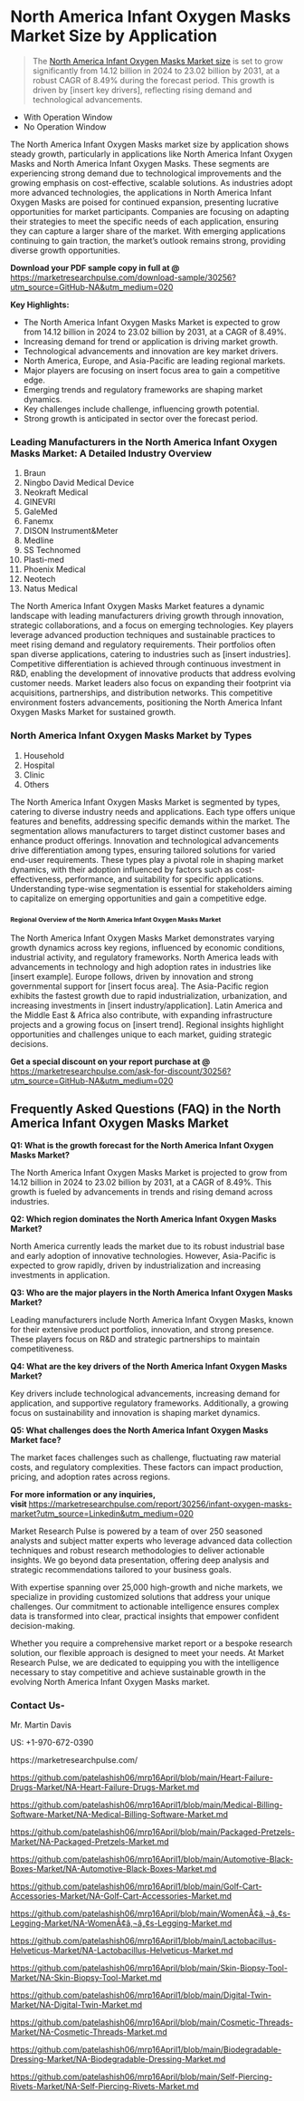 <h1>North America Infant Oxygen Masks Market&nbsp;Size by Application</h1><blockquote><p>The <a href="https://marketresearchpulse.com/download-sample/30256?utm_source=GitHub-NA&amp;utm_medium=020">North America Infant Oxygen Masks Market size</a> is set to grow significantly from 14.12 billion in 2024 to 23.02 billion by 2031, at a robust CAGR of 8.49% during the forecast period. This growth is driven by [insert key drivers], reflecting rising demand and technological advancements.</p></blockquote><ul><li>With Operation Window<li> No Operation Window</li></ul><p>The North America Infant Oxygen Masks market size by application shows steady growth, particularly in applications like North America Infant Oxygen Masks and North America Infant Oxygen Masks. These segments are experiencing strong demand due to technological improvements and the growing emphasis on cost-effective, scalable solutions. As industries adopt more advanced technologies, the applications in North America Infant Oxygen Masks are poised for continued expansion, presenting lucrative opportunities for market participants. Companies are focusing on adapting their strategies to meet the specific needs of each application, ensuring they can capture a larger share of the market. With emerging applications continuing to gain traction, the market’s outlook remains strong, providing diverse growth opportunities.</p><p><strong>Download your PDF sample copy in full at @ </strong><a href="https://marketresearchpulse.com/download-sample/30256?utm_source=GitHub-NA&amp;utm_medium=020">https://marketresearchpulse.com/download-sample/30256?utm_source=GitHub-NA&amp;utm_medium=020</a></p><p><strong>Key Highlights: </strong></p><ul><li>The North America Infant Oxygen Masks Market is expected to grow from 14.12 billion in 2024 to 23.02 billion by 2031, at a CAGR of 8.49%.</li><li>Increasing demand for trend or application is driving market growth.</li><li>Technological advancements and innovation are key market drivers.</li><li>North America, Europe, and Asia-Pacific are leading regional markets.</li><li>Major players are focusing on insert focus area to gain a competitive edge.</li><li>Emerging trends and regulatory frameworks are shaping market dynamics.</li><li>Key challenges include challenge, influencing growth potential.</li><li>Strong growth is anticipated in sector over the forecast period.</li></ul><h3>Leading Manufacturers in the North America Infant Oxygen Masks Market: A Detailed Industry Overview</h3><ol><li>Braun</li><li>Ningbo David Medical Device</li><li>Neokraft Medical</li><li>GINEVRI</li><li>GaleMed</li><li>Fanemx</li><li>DISON Instrument&Meter</li><li>Medline</li><li>SS Technomed</li><li>Plasti-med</li><li>Phoenix Medical</li><li>Neotech</li><li>Natus Medical</li></ol><div class="flex max-w-full flex-col flex-grow"><div class="min-h-8 text-message flex w-full flex-col items-end gap-2 whitespace-normal break-words [.text-message+&amp;]:mt-5" dir="auto" data-message-author-role="assistant" data-message-id="fd8432e4-4910-450d-b182-61b7bfb0a01f" data-message-model-slug="gpt-4o"><div class="flex w-full flex-col gap-1 empty:hidden first:pt-[3px]"><div class="markdown prose w-full break-words dark:prose-invert light"><p>The North America Infant Oxygen Masks Market features a dynamic landscape with leading manufacturers driving growth through innovation, strategic collaborations, and a focus on emerging technologies. Key players leverage advanced production techniques and sustainable practices to meet rising demand and regulatory requirements. Their portfolios often span diverse applications, catering to industries such as [insert industries]. Competitive differentiation is achieved through continuous investment in R&amp;D, enabling the development of innovative products that address evolving customer needs. Market leaders also focus on expanding their footprint via acquisitions, partnerships, and distribution networks. This competitive environment fosters advancements, positioning the North America Infant Oxygen Masks Market for sustained growth.</p></div></div></div></div><h3>North America Infant Oxygen Masks Market by Types</h3><ol><li>Household<li> Hospital<li> Clinic<li> Others</li></ol><div class="flex max-w-full flex-col flex-grow"><div class="min-h-8 text-message flex w-full flex-col items-end gap-2 whitespace-normal break-words [.text-message+&amp;]:mt-5" dir="auto" data-message-author-role="assistant" data-message-id="084470be-0bb7-4664-bddf-5156b4f41249" data-message-model-slug="gpt-4o-mini"><div class="flex w-full flex-col gap-1 empty:hidden first:pt-[3px]"><div class="markdown prose w-full break-words dark:prose-invert light"><p>The North America Infant Oxygen Masks Market is segmented by types, catering to diverse industry needs and applications. Each type offers unique features and benefits, addressing specific demands within the market. The segmentation allows manufacturers to target distinct customer bases and enhance product offerings. Innovation and technological advancements drive differentiation among types, ensuring tailored solutions for varied end-user requirements. These types play a pivotal role in shaping market dynamics, with their adoption influenced by factors such as cost-effectiveness, performance, and suitability for specific applications. Understanding type-wise segmentation is essential for stakeholders aiming to capitalize on emerging opportunities and gain a competitive edge.</p></div></div></div></div><h3><span style="font-size: 11px;">Regional Overview of the North America Infant Oxygen Masks Market</span></h3><div class="flex max-w-full flex-col flex-grow"><div class="min-h-8 text-message flex w-full flex-col items-end gap-2 whitespace-normal break-words [.text-message+&amp;]:mt-5" dir="auto" data-message-author-role="assistant" data-message-id="e9038762-ce64-4e30-91c9-9bd413514231" data-message-model-slug="gpt-4o-mini"><div class="flex w-full flex-col gap-1 empty:hidden first:pt-[3px]"><div class="markdown prose w-full break-words dark:prose-invert light"><p>The North America Infant Oxygen Masks Market demonstrates varying growth dynamics across key regions, influenced by economic conditions, industrial activity, and regulatory frameworks. North America leads with advancements in technology and high adoption rates in industries like [insert example]. Europe follows, driven by innovation and strong governmental support for [insert focus area]. The Asia-Pacific region exhibits the fastest growth due to rapid industrialization, urbanization, and increasing investments in [insert industry/application]. Latin America and the Middle East &amp; Africa also contribute, with expanding infrastructure projects and a growing focus on [insert trend]. Regional insights highlight opportunities and challenges unique to each market, guiding strategic decisions.</p></div></div></div></div><p><strong>Get a special discount on your report purchase at @ </strong><a href="https://marketresearchpulse.com/ask-for-discount/30256?utm_source=GitHub-NA&amp;utm_medium=020">https://marketresearchpulse.com/ask-for-discount/30256?utm_source=GitHub-NA&amp;utm_medium=020</a></p><h2>Frequently Asked Questions (FAQ) in the North America Infant Oxygen Masks Market</h2><p><strong>Q1: What is the growth forecast for the North America Infant Oxygen Masks Market?</strong></p><p>The North America Infant Oxygen Masks Market is projected to grow from 14.12 billion in 2024 to 23.02 billion by 2031, at a CAGR of 8.49%. This growth is fueled by advancements in trends and rising demand across industries.</p><p><strong>Q2: Which region dominates the North America Infant Oxygen Masks Market?</strong></p><p>North America currently leads the market due to its robust industrial base and early adoption of innovative technologies. However, Asia-Pacific is expected to grow rapidly, driven by industrialization and increasing investments in application.</p><p><strong>Q3: Who are the major players in the North America Infant Oxygen Masks Market?</strong></p><p>Leading manufacturers include North America Infant Oxygen Masks, known for their extensive product portfolios, innovation, and strong presence. These players focus on R&amp;D and strategic partnerships to maintain competitiveness.</p><p><strong>Q4: What are the key drivers of the North America Infant Oxygen Masks Market?</strong></p><p>Key drivers include technological advancements, increasing demand for application, and supportive regulatory frameworks. Additionally, a growing focus on sustainability and innovation is shaping market dynamics.</p><p><strong>Q5: What challenges does the North America Infant Oxygen Masks Market face?</strong></p><p>The market faces challenges such as challenge, fluctuating raw material costs, and regulatory complexities. These factors can impact production, pricing, and adoption rates across regions.</p><p><strong>For more information or any inquiries, visit&nbsp;</strong><a href="https://marketresearchpulse.com/report/30256/infant-oxygen-masks-market?utm_source=Linkedin&utm_medium=020">https://marketresearchpulse.com/report/30256/infant-oxygen-masks-market?utm_source=Linkedin&utm_medium=020</a></p><p>Market Research Pulse is powered by a team of over 250 seasoned analysts and subject matter experts who leverage advanced data collection techniques and robust research methodologies to deliver actionable insights. We go beyond data presentation, offering deep analysis and strategic recommendations tailored to your business goals.</p><p>With expertise spanning over 25,000 high-growth and niche markets, we specialize in providing customized solutions that address your unique challenges. Our commitment to actionable intelligence ensures complex data is transformed into clear, practical insights that empower confident decision-making.</p><p>Whether you require a comprehensive market report or a bespoke research solution, our flexible approach is designed to meet your needs. At Market Research Pulse, we are dedicated to equipping you with the intelligence necessary to stay competitive and achieve sustainable growth in the evolving North America Infant Oxygen Masks market.</p><h3><strong>Contact Us-</strong></h3><p>Mr. Martin Davis</p><p>US: +1-970-672-0390</p><p>https://marketresearchpulse.com/</p><p><a href="https://github.com/patelashish06/mrp16April/blob/main/Heart-Failure-Drugs-Market/NA-Heart-Failure-Drugs-Market.md">https://github.com/patelashish06/mrp16April/blob/main/Heart-Failure-Drugs-Market/NA-Heart-Failure-Drugs-Market.md</a></p><p><a href="https://github.com/patelashish06/mrp16April1/blob/main/Medical-Billing-Software-Market/NA-Medical-Billing-Software-Market.md">https://github.com/patelashish06/mrp16April1/blob/main/Medical-Billing-Software-Market/NA-Medical-Billing-Software-Market.md</a></p><p><a href="https://github.com/patelashish06/mrp16April/blob/main/Packaged-Pretzels-Market/NA-Packaged-Pretzels-Market.md">https://github.com/patelashish06/mrp16April/blob/main/Packaged-Pretzels-Market/NA-Packaged-Pretzels-Market.md</a></p><p><a href="https://github.com/patelashish06/mrp16April1/blob/main/Automotive-Black-Boxes-Market/NA-Automotive-Black-Boxes-Market.md">https://github.com/patelashish06/mrp16April1/blob/main/Automotive-Black-Boxes-Market/NA-Automotive-Black-Boxes-Market.md</a></p><p><a href="https://github.com/patelashish06/mrp16April1/blob/main/Golf-Cart-Accessories-Market/NA-Golf-Cart-Accessories-Market.md">https://github.com/patelashish06/mrp16April1/blob/main/Golf-Cart-Accessories-Market/NA-Golf-Cart-Accessories-Market.md</a></p><p><a href="https://github.com/patelashish06/mrp16April/blob/main/WomenÃ¢â‚¬â„¢s-Legging-Market/NA-WomenÃ¢â‚¬â„¢s-Legging-Market.md">https://github.com/patelashish06/mrp16April/blob/main/WomenÃ¢â‚¬â„¢s-Legging-Market/NA-WomenÃ¢â‚¬â„¢s-Legging-Market.md</a></p><p><a href="https://github.com/patelashish06/mrp16April1/blob/main/Lactobacillus-Helveticus-Market/NA-Lactobacillus-Helveticus-Market.md">https://github.com/patelashish06/mrp16April1/blob/main/Lactobacillus-Helveticus-Market/NA-Lactobacillus-Helveticus-Market.md</a></p><p><a href="https://github.com/patelashish06/mrp16April/blob/main/Skin-Biopsy-Tool-Market/NA-Skin-Biopsy-Tool-Market.md">https://github.com/patelashish06/mrp16April/blob/main/Skin-Biopsy-Tool-Market/NA-Skin-Biopsy-Tool-Market.md</a></p><p><a href="https://github.com/patelashish06/mrp16April1/blob/main/Digital-Twin-Market/NA-Digital-Twin-Market.md">https://github.com/patelashish06/mrp16April1/blob/main/Digital-Twin-Market/NA-Digital-Twin-Market.md</a></p><p><a href="https://github.com/patelashish06/mrp16April/blob/main/Cosmetic-Threads-Market/NA-Cosmetic-Threads-Market.md">https://github.com/patelashish06/mrp16April/blob/main/Cosmetic-Threads-Market/NA-Cosmetic-Threads-Market.md</a></p><p><a href="https://github.com/patelashish06/mrp16April1/blob/main/Biodegradable-Dressing-Market/NA-Biodegradable-Dressing-Market.md">https://github.com/patelashish06/mrp16April1/blob/main/Biodegradable-Dressing-Market/NA-Biodegradable-Dressing-Market.md</a></p><p><a href="https://github.com/patelashish06/mrp16April/blob/main/Self-Piercing-Rivets-Market/NA-Self-Piercing-Rivets-Market.md">https://github.com/patelashish06/mrp16April/blob/main/Self-Piercing-Rivets-Market/NA-Self-Piercing-Rivets-Market.md</a></p>